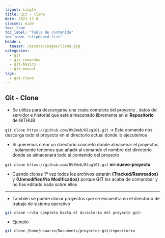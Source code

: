 ```yaml
---
layout: single
title: Git - Clone
date: 2021-12-8
classes: wide
toc: true
toc_label: "Tabla de contenido"
toc_icon: "clipboard-list"
header:
  teaser: /assets/images/llama.jpg
categories:
  - git
  - git-comandos
  - git-basico
  - git-manual
tags:
  - git-clone
---
```


## Git - Clone

* Se utiliza para descargarse una copia completa del proyecto , datos del servidor e historial que esté almacenado libremente en el **Repositorio** de GITHUB

``git clone https://github.com/RVSWeb/Blog101.git`` → Este comando nos descarga todo el proyecto en el directorio actual donde lo ejecutemos

* Si queremos crear un directorio concreto donde almacenar el proyectos , solamente tenemos que añadir al comando el nombre del directorio donde se almacenará todo el contenido del proyecto

``git clone https://github.com/RVSWeb/Blog101.git`` **mi-nuevo-proyecto**

* Cuando clonas 1º vez todos los archivos estarán **{Tracked/Rastreados}** y **{Unmodified/No Modificados}** porque **GIT** los acaba de comprobar y no has editado nada sobre ellos

---

* También se puede clonar proyectos que se encuentra en el directorio de trabajo de sistema operativo

```bash
git clone <ruta completa hasta el directorio del proyecto git>
```

* Ejemplo

```bash
git clone /home/usuario/Documents/proyectos-git/repositorio
```
